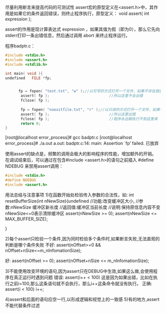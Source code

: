 尽量利用断言来提高代码的可测试性
assert宏的原型定义在<assert.h>中，其作用是如果它的条件返回错误，则终止程序执行，原型定义：
void assert( int expression );

assert的作用是现计算表达式 expression ，如果其值为假（即为0），那么它先向stderr打印一条出错信息，然后通过调用 abort 来终止程序运行。

程序badptr.c：

```c
#include <stdio.h>
#include <assert.h>
#include <stdlib.h>

int main( void ){
undefined   FILE *fp;    


      fp = fopen( "test.txt", "w" );//以可写的方式打开一个文件，如果不存在就创建一个同名文件
       assert( fp );                           //所以这里不会出错
       fclose( fp );
    
       fp = fopen( "noexitfile.txt", "r" );//以只读的方式打开一个文件，如果不存在就打开文件失败
       assert( fp );                           //所以这里出错
       fclose( fp );                           //程序永远都执行不到这里来
       return 0;
}

```



[root@localhost error_process]# gcc badptr.c
[root@localhost error_process]# ./a.out
a.out: badptr.c:14: main: Assertion `fp’ failed.
已放弃



使用assert的缺点是，频繁的调用会极大的影响程序的性能，增加额外的开销。
在调试结束后，可以通过在包含#include <assert.h>的语句之前插入 #define NDEBUG 来禁用assert调用：

```c
#include <stdio.h>
#define NDEBUG
#include <assert.h>
```



用法总结与注意事项
1)在函数开始处检验传入参数的合法性，如:
int resetBufferSize(int nNewSize){undefined
//功能:改变缓冲区大小,
//参数:nNewSize 缓冲区新长度
//返回值:缓冲区当前长度
//说明:保持原信息内容不变 nNewSize<=0表示清除缓冲区
assert(nNewSize >= 0);
assert(nNewSize <= MAX_BUFFER_SIZE);


}

2)每个assert只检验一个条件,因为同时检验多个条件时,如果断言失败,无法直观的判断是哪个条件失败
不好: assert(nOffset>=0 && nOffset+nSize<=m_nInfomationSize);

好: assert(nOffset >= 0);
assert(nOffset+nSize <= m_nInfomationSize);

3)不能使用改变环境的语句,因为assert只在DEBUG中生效,如果这么做,会使用程序在真正运行时遇到问题
错误: assert(i++ < 100)
这是因为如果出错，比如在执行之前i=100,那么这条语句就不会执行，那么i++这条命令就没有执行。
正确: assert(i < 100)
i++;

4)assert和后面的语句应空一行,以形成逻辑和视觉上的一致感
5)有的地方,assert不能代替条件过滤
